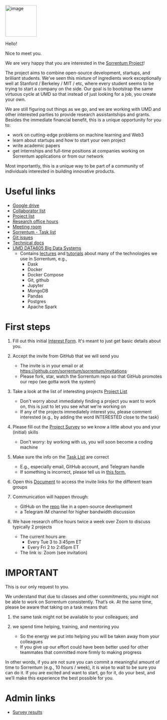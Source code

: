 <img width="100" alt="image" src="https://user-images.githubusercontent.com/33238329/216777823-851b28ed-7d7a-4b52-9d71-ab38d146edc3.png">

Hello!

Nice to meet you.

We are very happy that you are interested in the [Sorrentum Project](https://www.sorrentum.org/)!

The project aims to combine open-source development, startups, and brilliant students. We’ve seen this mixture of ingredients work exceptionally well at Stanford / Berkeley / MIT / etc, where every student seems to be trying to start a company on the side. Our goal is to bootstrap the same virtuous cycle at UMD so that instead of just looking for a job, you create your own.

We are still figuring out things as we go, and we are working with UMD and other interested parties to provide research assistantships and grants. Besides the immediate financial benefit, this is a unique opportunity for you to:
- work on cutting-edge problems on machine learning and Web3
- learn about startups and how to start your own project
- write academic papers
- get internships and full-time positions at companies working on Sorrentum applications or from our network

Most importantly, this is a unique way to be part of a community of individuals interested in building innovative products.

# Useful links

- [Google drive](https://drive.google.com/drive/u/0/folders/1LXwKpmaFWJI-887IoA50sVC8-dw_1L8I)
- [Collaborator list](https://docs.google.com/spreadsheets/d/1eRZJaj5-1g6W7w_Ay4UhJEdtAvrTTM1V94cKj6_Vwoc)
- [Project list](https://docs.google.com/document/d/1ELLDf7dg3nli6nLYMpQ9IxuTW5dYdN15nluNCZbZmD4)
- [Research office hours](https://docs.google.com/document/d/1bR5Xe_pSOqa2wReySsHrHPVz9zatx-QWDzvfsADDW3I)
- [Meeting room](https://umd.zoom.us/s/7447082187)
- [Sorrentum - Task list](https://docs.google.com/spreadsheets/d/1eRZJaj5-1g6W7w_Ay4UhJEdtAvrTTM1V94cKj6_Vwoc/edit)
- [Git issues](https://github.com/sorrentum/sorrentum/issues?q=is%3Aissue+is%3Aopen+sort%3Aupdated-desc)
- [Technical docs](https://docs.google.com/document/d/14Ul5uWd7NU1zZ9ZLHp1TerLMN7MOfS5MS5bSX-2rBQ8/edit)
- [UMD DATA605 Big Data Systems](https://github.com/gpsaggese/umd_data605)
   - Contains [lectures](https://github.com/gpsaggese/umd_data605/tree/main/lectures) and [tutorials](https://github.com/gpsaggese/umd_data605/tree/main/tutorials) about many of the technologies we use in Sorrentum, e.g.,
     - Dask
     - Docker
     - Docker Compose
     - Git, github
     - Jupyter
     - MongoDB
     - Pandas
     - Postgres
     - Apache Spark

# First steps

1) Fill out this initial [Interest Form](https://docs.google.com/forms/d/e/1FAIpQLSf6IogJch1YUMSc_GfRcMIltGEEZ1xTotbRVkwZzWT7eBz_jA/viewform?usp=sf_link). It's meant to just get basic details about you.

2) Accept the invite from GitHub that we will send you
   - The invite is in your email or at https://github.com/sorrentum/sorrentum/invitations
   - Please fork, star, watch the Sorrentum repo so that GitHub promotes our repo (we gotta work the system)

3) Take a look at the list of interesting projects [Project List](https://docs.google.com/document/d/1ELLDf7dg3nli6nLYMpQ9IxuTW5dYdN15nluNCZbZmD4/edit)
   - Don't worry about immediately finding a project you want to work on, this is just to let you see what we're working on
   - If any of the projects immediately interest you, please comment interested (e.g., by adding the word INTERESTED close to the task)

4) Please fill out the [Project Survey](https://docs.google.com/forms/d/e/1FAIpQLScRDe4gdPi6hYElea6g5Eg_xGfVorn667lEaDIhA4kuWCCC_g/viewform?usp=sf_link) so we know a little about you and your (initial) skills
   - Don’t worry: by working with us, you will soon become a coding machine

5) Make sure the info on the [Task List](https://docs.google.com/spreadsheets/d/1eRZJaj5-1g6W7w_Ay4UhJEdtAvrTTM1V94cKj6_Vwoc/edit#gid=1253964093) are correct 
   - E.g., especially email, GitHub account, and Telegram handle
   - If something is incorrect, please tell us in [this form.](https://docs.google.com/forms/d/e/1FAIpQLSfpChQbfcbIBr8izCj5Bl3VdSCQLOGqAJMPXwfsiBBABicyVw/viewform?usp=sf_link)

6) Open this [Document](https://docs.google.com/document/d/1btjCFRJHWIZcmMv3lk2Rn4-jSUQBb0hS-97PFvy4fgo/edit?usp=sharing) to access the invite links for the different team groups

7) Communication will happen through:
   - GitHub on the [repo](https://github.com/sorrentum/sorrentum) like in a open-source development
   - a Telegram IM channel for higher bandwidth discussion

8) We have research office hours twice a week over Zoom to discuss typically 2 projects
   - The current hours are:
      - Every Tue 3 to 3:45pm ET
      - Every Fri 2 to 2:45pm ET
   - The link is: Zoom (see invitation)


# IMPORTANT

This is our only request to you.

We understand that due to classes and other commitments, you might not be able to work on Sorrentum consistently.
That’s ok. At the same time, please be aware that taking on a task means that:

1) the same task might not be available to your colleagues; and

2) we spend time helping, training, and mentoring you
   - So the energy we put into helping you will be taken away from your colleagues
   - If you give up our effort could have been better used for other teammates that committed more firmly to making progress

In other words, if you are not sure you can commit a meaningful amount of time to Sorrentum (e.g., 10 hours / week), it is wise to wait to be sure you can do it. If you are excited and want to start, go for it, do your best, and we’ll make this experience the best possible for you.

# Admin links
- [Survey results](https://drive.google.com/drive/u/0/folders/1-aaFlPtlbJ-pUL-c5GQbjFgZRp9ZNRUk)
